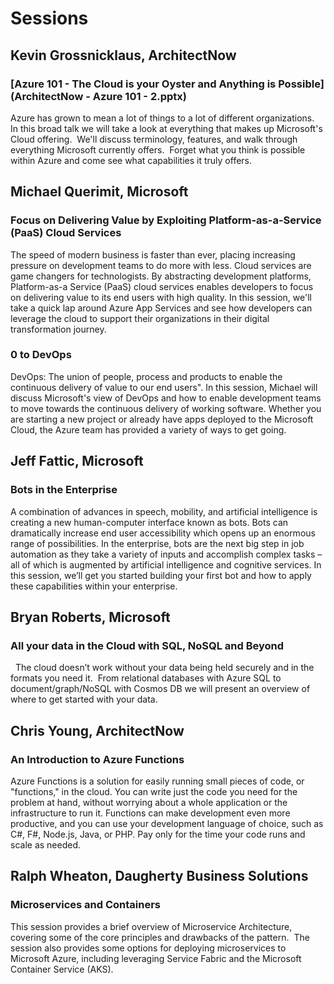 # Sessions

## Kevin Grossnicklaus, ArchitectNow
### [Azure 101 - The Cloud is your Oyster and Anything is Possible](ArchitectNow - Azure 101 - 2.pptx)

Azure has grown to mean a lot of things to a lot of different organizations.  In this broad talk we will take a look at everything that makes up Microsoft's Cloud offering.  We'll discuss terminology, features, and walk through everything Microsoft currently offers.  Forget what you think is possible within Azure and come see what capabilities it truly offers.  

## Michael Querimit, Microsoft
### Focus on Delivering Value by Exploiting Platform-as-a-Service (PaaS) Cloud Services

The speed of modern business is faster than ever, placing increasing pressure on development teams to do more with less. Cloud services are game changers for technologists. By abstracting development platforms, Platform-as-a Service (PaaS) cloud services enables developers to focus on delivering value to its end users with high quality. In this session, we'll take a quick lap around Azure App Services and see how developers can leverage the cloud to support their organizations in their digital transformation journey.

### 0 to DevOps

DevOps: The union of people, process and products to enable the continuous delivery of value to our end users". In this session, Michael will discuss Microsoft's view of DevOps and how to enable development teams to move towards the continuous delivery of working software. Whether you are starting a new project or already have apps deployed to the Microsoft Cloud, the Azure team has provided a variety of ways to get going.
 
## Jeff Fattic, Microsoft
### Bots in the Enterprise

A combination of advances in speech, mobility, and artificial intelligence is creating a new human-computer interface known as bots. Bots can dramatically increase end user accessibility which opens up an enormous range of possibilities. In the enterprise, bots are the next big step in job automation as they take a variety of inputs and accomplish complex tasks – all of which is augmented by artificial intelligence and cognitive services. In this session, we’ll get you started building your first bot and how to apply these capabilities within your enterprise.
 
## Bryan Roberts, Microsoft
### All your data in the Cloud with SQL, NoSQL and Beyond
 
The cloud doesn’t work without your data being held securely and in the formats you need it.  From relational databases with Azure SQL to document/graph/NoSQL with Cosmos DB we will present an overview of where to get started with your data.

## Chris Young, ArchitectNow
### An Introduction to Azure Functions

Azure Functions is a solution for easily running small pieces of code, or "functions," in the cloud. You can write just the code you need for the problem at hand, without worrying about a whole application or the infrastructure to run it. Functions can make development even more productive, and you can use your development language of choice, such as C#, F#, Node.js, Java, or PHP. Pay only for the time your code runs and scale as needed.
 
## Ralph Wheaton, Daugherty Business Solutions
### Microservices and Containers

This session provides a brief overview of Microservice Architecture, covering some of the core principles and drawbacks of the pattern.  The session also provides some options for deploying microservices to Microsoft Azure, including leveraging Service Fabric and the Microsoft Container Service (AKS).